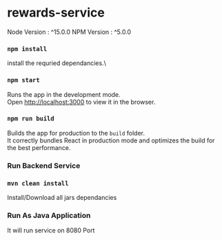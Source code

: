 # rewards-service

Node Version : ^15.0.0
NPM Version : ^5.0.0

### `npm install`

install the requried dependancies.\

### `npm start`

Runs the app in the development mode.\
Open [http://localhost:3000](http://localhost:3000) to view it in the browser.

### `npm run build`

Builds the app for production to the `build` folder.\
It correctly bundles React in production mode and optimizes the build for the best performance.

### Run Backend Service

### `mvn clean install`

Install/Download all jars dependancies

### Run As Java Application

It will run service on 8080 Port
